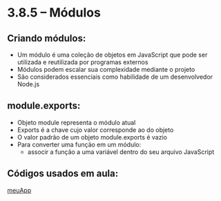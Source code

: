 # 3.8.5 – Módulos

## Criando módulos:

- Um módulo é uma coleção de objetos em JavaScript que pode ser utilizada e reutilizada por programas externos
- Módulos podem escalar sua complexidade mediante o projeto
- São considerados essenciais como habilidade de um desenvolvedor Node.js

## module.exports:

- Objeto module representa o módulo atual
- Exports é a chave cujo valor corresponde ao do objeto
- O valor padrão de um objeto module.exports é vazio
- Para converter uma função em um módulo:
  - associr a função a uma variável dentro do seu arquivo JavaScript


## Códigos usados em aula:

[meuApp](/nodeJs/codigos/meuApp)